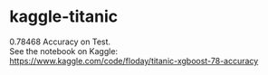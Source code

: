 # kaggle-titanic

0.78468 Accuracy on Test.  
See the notebook on Kaggle:  
https://www.kaggle.com/code/floday/titanic-xgboost-78-accuracy


